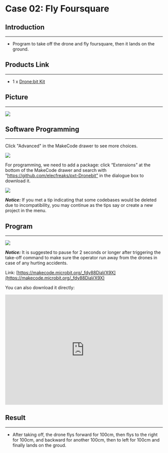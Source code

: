 # Case 02: Fly Foursquare

##  Introduction 
---

- Program to take off the drone and fly foursquare, then it lands on the ground. 

## Products Link
---
- 1 x [Drone:bit Kit](https://www.elecfreaks.com/micro-bit-drone-bit-kit-without-micro-bit-board.html)

## Picture
---
![](./images/Drone-bit-02.png)

## Software Programming

---

Click "Advanced" in the MakeCode drawer to see more choices. 

![](./images/Drone-bit-case-01-01.png)

For programming, we need to add a package: click “Extensions” at the bottom of the MakeCode drawer and search with “https://github.com/elecfreaks/pxt-Dronebit” in the dialogue box to download it.

![](./images/Drone-bit-case-01-02.png)

***Notice:*** If you met a tip indicating that some codebases would be deleted due to incompatibility, you may continue as the tips say or create a new project in the menu.

## Program

---

![](./images/Drone-bit-case-02-03.png)

***Notice:*** It is suggested to pause for 2 seconds or longer after triggering the take-off command to make sure the operator run away from the drones in case of any hurting accidents.  

Link: [https://makecode.microbit.org/_fdy88DiaVX9X](https://makecode.microbit.org/_fdy88DiaVX9X)

You can also download it directly: 

<div style="position:relative;height:0;padding-bottom:70%;overflow:hidden;"><iframe style="position:absolute;top:0;left:0;width:100%;height:100%;" src="https://makecode.microbit.org/#pub:_fdy88DiaVX9X]" frameborder="0" sandbox="allow-popups allow-forms allow-scripts allow-same-origin"></iframe></div>  


## Result
---
- After taking off, the drone flys forward for 100cm, then flys to the right for 100cm, and backward for another 100cm, then to left for 100cm and finally lands on the groud.

